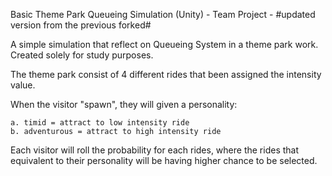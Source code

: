 Basic Theme Park Queueing Simulation (Unity) - Team Project -
#updated version from the previous forked#

A simple simulation that reflect on Queueing System in a theme park work.
Created solely for study purposes.


The theme park consist of 4 different rides that been assigned the intensity value.

When the visitor "spawn", they will given a personality:

    a. timid = attract to low intensity ride
    b. adventurous = attract to high intensity ride
    
Each visitor will roll the probability for each rides, where the rides that equivalent to their personality will be having higher chance to be selected.
